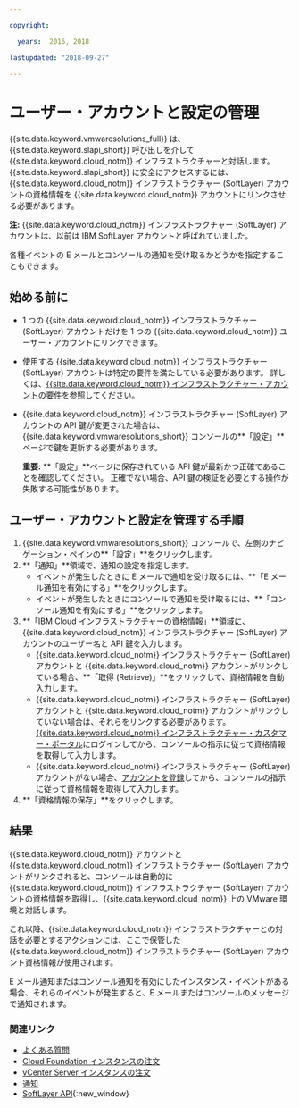 ```yaml
---

copyright:

  years:  2016, 2018

lastupdated: "2018-09-27"

---
```


# ユーザー・アカウントと設定の管理

{{site.data.keyword.vmwaresolutions_full}} は、{{site.data.keyword.slapi_short}} 呼び出しを介して {{site.data.keyword.cloud_notm}} インフラストラクチャーと対話します。 {{site.data.keyword.slapi_short}} に安全にアクセスするには、{{site.data.keyword.cloud_notm}} インフラストラクチャー (SoftLayer) アカウントの資格情報を {{site.data.keyword.cloud_notm}} アカウントにリンクさせる必要があります。

**注:** {{site.data.keyword.cloud_notm}} インフラストラクチャー (SoftLayer) アカウントは、以前は IBM SoftLayer アカウントと呼ばれていました。

各種イベントの E メールとコンソールの通知を受け取るかどうかを指定することもできます。

## 始める前に

* 1 つの {{site.data.keyword.cloud_notm}} インフラストラクチャー (SoftLayer) アカウントだけを 1 つの {{site.data.keyword.cloud_notm}} ユーザー・アカウントにリンクできます。
* 使用する {{site.data.keyword.cloud_notm}} インフラストラクチャー (SoftLayer) アカウントは特定の要件を満たしている必要があります。 詳しくは、[{{site.data.keyword.cloud_notm}} インフラストラクチャー・アカウントの要件](slaccountrequirement.html)を参照してください。
* {{site.data.keyword.cloud_notm}} インフラストラクチャー (SoftLayer) アカウントの API 鍵が変更された場合は、{{site.data.keyword.vmwaresolutions_short}} コンソールの**「設定」**ページで鍵を更新する必要があります。

   **重要:** **「設定」**ページに保存されている API 鍵が最新かつ正確であることを確認してください。 正確でない場合、API 鍵の検証を必要とする操作が失敗する可能性があります。

## ユーザー・アカウントと設定を管理する手順

1. {{site.data.keyword.vmwaresolutions_short}} コンソールで、左側のナビゲーション・ペインの**「設定」**をクリックします。
2. **「通知」**領域で、通知の設定を指定します。
   * イベントが発生したときに E メールで通知を受け取るには、**「E メール通知を有効にする」**をクリックします。
   * イベントが発生したときにコンソールで通知を受け取るには、**「コンソール通知を有効にする」**をクリックします。
3. **「IBM Cloud インフラストラクチャーの資格情報」**領域に、{{site.data.keyword.cloud_notm}} インフラストラクチャー (SoftLayer) アカウントのユーザー名と API 鍵を入力します。
   * {{site.data.keyword.cloud_notm}} インフラストラクチャー (SoftLayer) アカウントと {{site.data.keyword.cloud_notm}} アカウントがリンクしている場合、**「取得 (Retrieve)」**をクリックして、資格情報を自動入力します。
   * {{site.data.keyword.cloud_notm}} インフラストラクチャー (SoftLayer) アカウントと {{site.data.keyword.cloud_notm}} アカウントがリンクしていない場合は、それらをリンクする必要があります。 [{{site.data.keyword.cloud_notm}} インフラストラクチャー・カスタマー・ポータル](https://control.softlayer.com/)にログインしてから、コンソールの指示に従って資格情報を取得して入力します。
   * {{site.data.keyword.cloud_notm}} インフラストラクチャー (SoftLayer) アカウントがない場合、[アカウントを登録](../vmonic/signing_softlayer_account.html)してから、コンソールの指示に従って資格情報を取得して入力します。
4. **「資格情報の保存」**をクリックします。

## 結果

{{site.data.keyword.cloud_notm}} アカウントと {{site.data.keyword.cloud_notm}} インフラストラクチャー (SoftLayer) アカウントがリンクされると、コンソールは自動的に {{site.data.keyword.cloud_notm}} インフラストラクチャー (SoftLayer) アカウントの資格情報を取得し、{{site.data.keyword.cloud_notm}} 上の VMware 環境と対話します。

これ以降、{{site.data.keyword.cloud_notm}} インフラストラクチャーとの対話を必要とするアクションには、ここで保管した {{site.data.keyword.cloud_notm}} インフラストラクチャー (SoftLayer) アカウント資格情報が使用されます。

E メール通知またはコンソール通知を有効にしたインスタンス・イベントがある場合、それらのイベントが発生すると、E メールまたはコンソールのメッセージで通知されます。

### 関連リンク

* [よくある質問](faq.html)
* [Cloud Foundation インスタンスの注文](../sddc/sd_orderinginstance.html)
* [vCenter Server インスタンスの注文](../vcenter/vc_orderinginstance.html)
* [通知](notifications.html)
* [SoftLayer API](../../../customer-portal/cpapi.html){:new_window}

